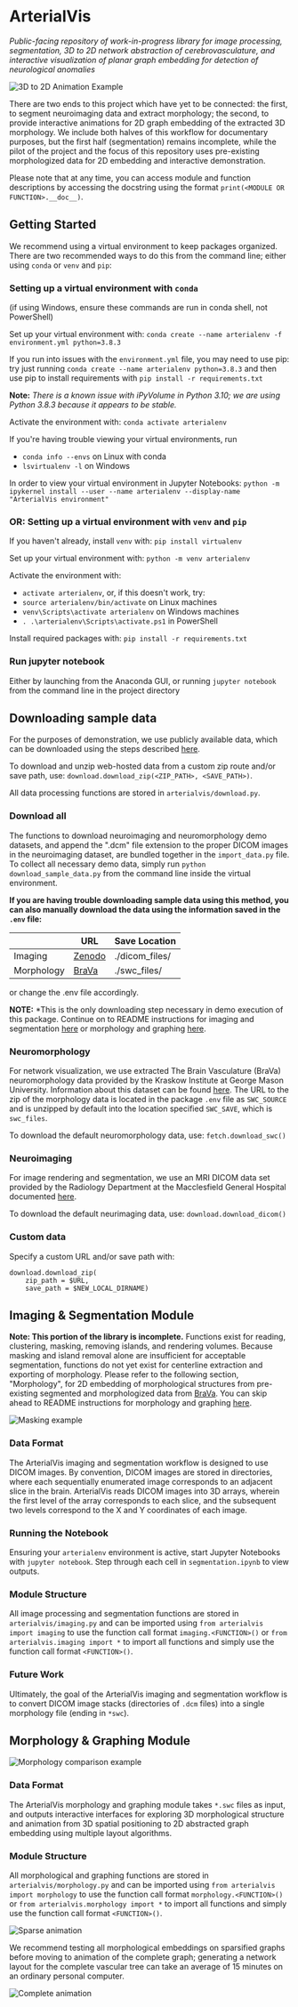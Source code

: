 # ArterialVis

*Public-facing repository of work-in-progress library for image processing, segmentation, 3D to 2D network abstraction of cerebrovasculature, and interactive visualization of planar graph embedding for detection of neurological anomalies*

![3D to 2D Animation Example](https://github.com/janeadams/arterial-vis/blob/main/documentation/full_graph_animation.gif?raw=true)

There are two ends to this project which have yet to be connected: the first, to segment neuroimaging data and extract morphology; the second, to provide interactive animations for 2D graph embedding of the extracted 3D morphology. We include both halves of this workflow for documentary purposes, but the first half (segmentation) remains incomplete, while the pilot of the project and the focus of this repository uses pre-existing morphologized data for 2D embedding and interactive demonstration.

Please note that at any time, you can access module and function descriptions by accessing the docstring using the format
`print(<MODULE OR FUNCTION>.__doc__)`.

## Getting Started

We recommend using a virtual environment to keep packages organized. There are two recommended ways to do this from the command line; either using `conda` or `venv` and `pip`:

### Setting up a virtual environment with `conda`
(if using Windows, ensure these commands are run in conda shell, not PowerShell)

Set up your virtual environment with:
`conda create --name arterialenv -f environment.yml python=3.8.3`

If you run into issues with the `environment.yml` file, you may need to use pip:
try just running `conda create --name arterialenv python=3.8.3` and then use pip to install requirements with `pip install -r requirements.txt`

**Note:** *There is a known issue with iPyVolume in Python 3.10; we are using Python 3.8.3 because it appears to be stable.*

Activate the environment with:
`conda activate arterialenv`

If you're having trouble viewing your virtual environments, run
- `conda info --envs` on Linux with conda
- `lsvirtualenv -l` on Windows

In order to view your virtual environment in Jupyter Notebooks:
`python -m ipykernel install --user --name arterialenv --display-name "ArterialVis environment"`

### OR: Setting up a virtual environment with `venv` and `pip`

If you haven't already, install `venv` with:
`pip install virtualenv`

Set up your virtual environment with:
`python -m venv arterialenv`

Activate the environment with:
- `activate arterialenv`, or, if this doesn't work, try:
- `source arterialenv/bin/activate` on Linux machines
- `venv\Scripts\activate arterialenv` on Windows machines
- `. .\arterialenv\Scripts\activate.ps1` in PowerShell

Install required packages with:
`pip install -r requirements.txt`

### Run jupyter notebook
Either by launching from the Anaconda GUI, or running `jupyter notebook` from the command line in the project directory


## Downloading sample data

For the purposes of demonstration, we use publicly available data, which can be downloaded using the steps described [here](#demodown).

To download and unzip web-hosted data from a custom zip route and/or save path, use: `download.download_zip(<ZIP_PATH>, <SAVE_PATH>)`.

All data processing functions are stored in `arterialvis/download.py`.

### <a name="demodown"></a>Download all
The functions to download neuroimaging and neuromorphology demo datasets, and append the ".dcm" file extension to the proper DICOM images in the neuroimaging dataset, are bundled together in the `import_data.py` file. To collect all necessary demo data, simply run `python download_sample_data.py` from the command line inside the virtual environment.

**If you are having trouble downloading sample data using this method, you can also manually download the data using the information saved in the `.env` file:**

|            | URL | Save Location |
|------------|-----|---------------|
| Imaging    |   [Zenodo](https://zenodo.org/record/16956/files/DICOM.zip)  | ./dicom_files/   |
| Morphology |   [BraVa](http://cng.gmu.edu/brava/files/swc_files.zip)  | ./swc_files/     |

or change the .env file accordingly.

**NOTE:** *This is the only downloading step necessary in demo execution of this package. Continue on to README instructions for imaging and segmentation [here](#imaging) or morphology and graphing [here](#graphing).

### Neuromorphology
For network visualization, we use extracted The Brain Vasculature (BraVa) neuromorphology data provided by the Kraskow Institute at George Mason University. Information about this dataset can be found [here](http://cng.gmu.edu/brava/home.php). The URL to the zip of the morphology data is located in the package `.env` file as `SWC_SOURCE` and is unzipped by default into the location specified `SWC_SAVE`, which is `swc_files`.

To download the default neuromorphology data, use:
`fetch.download_swc()`

### Neuroimaging
For image rendering and segmentation, we use an MRI DICOM data set provided by the Radiology Department at the Macclesfield General Hospital documented [here](https://zenodo.org/record/16956).

To download the default neurimaging data, use:
`download.download_dicom()`

### Custom data
Specify a custom URL and/or save path with:
```
download.download_zip(
    zip_path = $URL,
    save_path = $NEW_LOCAL_DIRNAME)
```

## <a name="imaging"></a>Imaging & Segmentation Module

**Note: This portion of the library is incomplete.** Functions exist for reading, clustering, masking, removing islands, and rendering volumes. Because masking and island removal alone are insufficient for acceptable segmentation, functions do not yet exist for centerline extraction and exporting of morphology. Please refer to the following section, "Morphology", for 2D embedding of morphological structures from pre-existing segmented and morphologized data from [BraVa](http://cng.gmu.edu/brava/home.php). You can skip ahead to README instructions for morphology and graphing [here](#graphing).

![Masking example](https://github.com/janeadams/arterial-vis/blob/main/documentation/compare_scans_masked.png?raw=true)

### Data Format
The ArterialVis imaging and segmentation workflow is designed to use DICOM images. By convention, DICOM images are stored in directories, where each sequentially enumerated image corresponds to an adjacent slice in the brain. ArterialVis reads DICOM images into 3D arrays, wherein the first level of the array corresponds to each slice, and the subsequent two levels correspond to the X and Y coordinates of each image.

### Running the Notebook
Ensuring your `arterialenv` environment is active, start Jupyter Notebooks with `jupyter notebook`. Step through each cell in `segmentation.ipynb` to view outputs.

### Module Structure
All image processing and segmentation functions are stored in `arterialvis/imaging.py` and can be imported using `from arterialvis import imaging` to use the function call format `imaging.<FUNCTION>()` or `from arterialvis.imaging import *` to import all functions and simply use the function call format `<FUNCTION>()`.

### Future Work
Ultimately, the goal of the ArterialVis imaging and segmentation workflow is to convert DICOM image stacks (directories of `.dcm` files) into a single morphology file (ending in `*swc`).

## <a name="morphology"></a>Morphology & Graphing Module

![Morphology comparison example](https://github.com/janeadams/arterial-vis/blob/main/documentation/comparison_dashboard.png?raw=true)

### Data Format
The ArterialVis morphology and graphing module takes `*.swc` files as input, and outputs interactive interfaces for exploring 3D morphological structure and animation from 3D spatial positioning to 2D abstracted graph embedding using multiple layout algorithms.

### Module Structure
All morphological and graphing functions are stored in `arterialvis/morphology.py` and can be imported using `from arterialvis import morphology` to use the function call format `morphology.<FUNCTION>()` or `from arterialvis.morphology import *` to import all functions and simply use the function call format `<FUNCTION>()`.

![Sparse animation](https://github.com/janeadams/arterial-vis/blob/main/documentation/sparse_animation.gif?raw=true)

We recommend testing all morphological embeddings on sparsified graphs before moving to animation of the complete graph; generating a network layout for the complete vascular tree can take an average of 15 minutes on an ordinary personal computer.

![Complete animation](https://github.com/janeadams/arterial-vis/blob/main/documentation/full_graph_animation.gif?raw=true)

